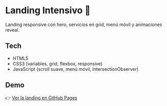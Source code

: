 # Landing Intensivo 🚀

Landing responsive con hero, servicios en grid, menú móvil y animaciones reveal.

## Tech
- HTML5
- CSS3 (variables, grid, flexbox, responsive)
- JavaScript (scroll suave, menú móvil, IntersectionObserver)

## Demo
👉 [Ver la landing en GitHub Pages]([https://alexvbxdxd-tech.github.io/landing-intensivo/])
